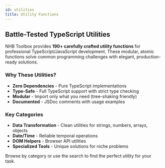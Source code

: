```yaml
---
id: utilities
title: Utility Functions
---
```


## Battle-Tested TypeScript Utilities

NHB Toolbox provides **190+ carefully crafted utility functions** for professional TypeScript/JavaScript development. These modular, atomic functions solve common programming challenges with elegant, production-ready solutions.

### Why These Utilities?

- **Zero Dependencies** - Pure TypeScript implementations
- **Type-Safe** - Full TypeScript support with strict type checking
- **Modular** - Import only what you need (tree-shaking friendly)
- **Documented** - JSDoc comments with usage examples

### Key Categories

- **Data Transformation** - Clean utilities for strings, numbers, arrays, objects
- **Date/Time** - Reliable temporal operations
- **DOM Helpers** - Browser API utilities
- **Specialized Tools** - Unique solutions for niche problems

Browse by category or use the search to find the perfect utility for your task.
